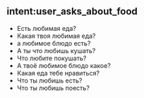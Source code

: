 ## intent:user_asks_about_food
- Есть любимая еда?
- Какая твоя любимая еда?
- а любимое блюдо есть?  
- А ты что любишь кушать?
- Что любите покушать? 
- А твоё любимое блюдо какое? 
- Какая еда тебе нравиться?
- Что ты любишь есть?
- Что ты любишь поесть?
